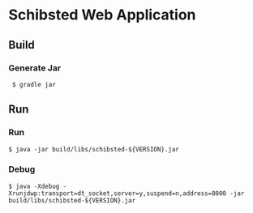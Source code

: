 Schibsted Web Application
=========================

Build
-----

### Generate Jar
``` $ gradle jar``` 

Run
---

### Run
```$ java -jar build/libs/schibsted-${VERSION}.jar```

### Debug
```$ java -Xdebug -Xrunjdwp:transport=dt_socket,server=y,suspend=n,address=8000 -jar build/libs/schibsted-${VERSION}.jar```


